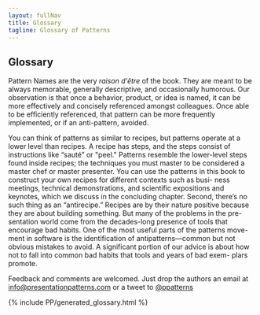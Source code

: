 ```yaml
---
layout: fullNav
title: Glossary
tagline: Glossary of Patterns
---
```


<article>

# Glossary

Pattern Names are the very <i>raison d'être</i> of the book. They are
		meant to be always memorable, generally descriptive,
		and occasionally humorous. Our observation is that once a behavior, product, or idea
		is named, it can be more effectively and concisely
		referenced amongst colleagues. Once able to be
		efficiently referenced, that pattern can be more
		frequently implemented, or if an anti-pattern,
		avoided.

You can think of patterns as similar to recipes, but patterns operate
		at a lower level than recipes. A recipe has steps, and
		the steps consist of instructions like “sauté” or
		"peel." Patterns resemble the lower-level steps found
		inside recipes; the techniques you must master to be
		considered a master chef or master presenter. You can
		use the patterns in this book to construct your own
		recipes for different contexts such as busi- ness
		meetings, technical demonstrations, and scientific
		expositions and keynotes, which we discuss in the
		concluding chapter. Second, there’s no such thing as
		an “antirecipe.” Recipes are by their nature positive
		because they are about building something. But many of
		the problems in the pre- sentation world come from the
		decades-long presence of tools that encourage bad
		habits. One of the most useful parts of the patterns
		move- ment in software is the identification of
		antipatterns—common but not obvious mistakes to
		avoid. A significant portion of our advice is about
		how not to fall into common bad habits that tools and
		years of bad exem- plars promote.


Feedback and comments are welcomed. Just drop the authors an email at <a href="mailto:info@presentationpatterns.com">info@presentationpatterns.com</a> or a tweet to <a href="http://twitter.com/ppatterns">@ppatterns</a>

{% include PP/generated_glossary.html %}
	

</article>
